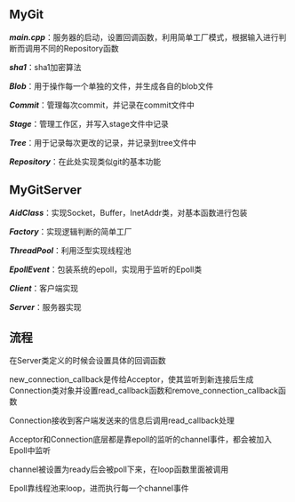 ## MyGit

***main.cpp***：服务器的启动，设置回调函数，利用简单工厂模式，根据输入进行判断而调用不同的Repository函数

***sha1***：sha1加密算法

***Blob***：用于操作每一个单独的文件，并生成各自的blob文件

***Commit***：管理每次commit，并记录在commit文件中

***Stage***：管理工作区，并写入stage文件中记录

***Tree***：用于记录每次更改的记录，并记录到tree文件中

***Repository***：在此处实现类似git的基本功能

## MyGitServer

***AidClass***：实现Socket，Buffer，InetAddr类，对基本函数进行包装

***Factory***：实现逻辑判断的简单工厂

***ThreadPool***：利用泛型实现线程池

***EpollEvent***：包装系统的epoll，实现用于监听的Epoll类

***Client***：客户端实现

***Server***：服务器实现

## 流程

在Server类定义的时候会设置具体的回调函数

new_connection_callback是传给Acceptor，使其监听到新连接后生成Connection类对象并设置read_callback函数和remove_connection_callback函数

Connection接收到客户端发送来的信息后调用read_callback处理

Acceptor和Connection底层都是靠epoll的监听的channel事件，都会被加入Epoll中监听

channel被设置为ready后会被poll下来，在loop函数里面被调用

Epoll靠线程池来loop，进而执行每一个channel事件
